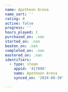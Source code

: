 ```yaml
---
name: Apotheon Arena
name_sort: ''
rating: 0
active: false
progress: ''
hours_played: 1
purchased_on: .nan
started_on: .nan
beaten_on: .nan
completed_on: .nan
mastered_on: .nan
identifiers:
  - type: steam
    appid: '417890'
    name: Apotheon Arena
    synced_on: '2024-08-30'

---
```

